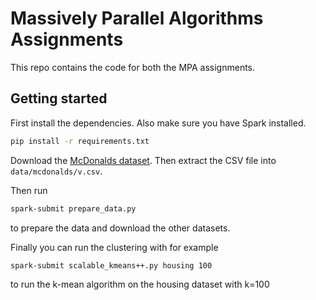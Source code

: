 # Massively Parallel Algorithms Assignments

This repo contains the code for both the MPA assignments.

## Getting started

First install the dependencies. Also make sure you have Spark installed.
```sh
pip install -r requirements.txt
```

Download the [McDonalds dataset](https://www.kaggle.com/datasets/ben1989/mcdonalds-locations). Then extract the CSV file into `data/mcdonalds/v.csv`.

Then run
```sh
spark-submit prepare_data.py
```
to prepare the data and download the other datasets.

Finally you can run the clustering with for example
```sh
spark-submit scalable_kmeans++.py housing 100
```
to run the k-mean algorithm on the housing dataset with k=100
